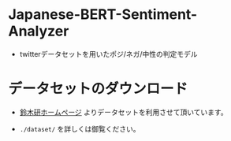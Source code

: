 # Japanese-BERT-Sentiment-Analyzer
* twitterデータセットを用いたポジ/ネガ/中性の判定モデル

# データセットのダウンロード
* [鈴木研ホームページ](http://www.db.info.gifu-u.ac.jp/data/Data_5d832973308d57446583ed9f) よりデータセットを利用させて頂いています。

* `./dataset/` を詳しくは御覧ください。

